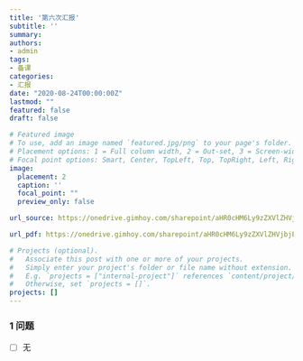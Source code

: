 ```yaml
---
title: '第六次汇报'
subtitle: ''
summary: 
authors:
- admin
tags:
- 备课
categories:
- 汇报
date: "2020-08-24T00:00:00Z"
lastmod: ""
featured: false
draft: false

# Featured image
# To use, add an image named `featured.jpg/png` to your page's folder.
# Placement options: 1 = Full column width, 2 = Out-set, 3 = Screen-width
# Focal point options: Smart, Center, TopLeft, Top, TopRight, Left, Right, BottomLeft, Bottom, BottomRight
image:
  placement: 2
  caption: ''
  focal_point: ""
  preview_only: false

url_source: https://onedrive.gimhoy.com/sharepoint/aHR0cHM6Ly9zZXVlZHVjbjEtbXkuc2hhcmVwb2ludC5jb20vOmY6L2cvcGVyc29uYWwvMjIwMjA0NjAxX3NldV9lZHVfY24vRWtPMG9lako2MWxMdVh6WkE4QkQ0ZEVCaFhkWUpYcXZtbGRseklWbVU4aXNQdz9lPU1wYldTbA==.mp3

url_pdf: https://onedrive.gimhoy.com/sharepoint/aHR0cHM6Ly9zZXVlZHVjbjEtbXkuc2hhcmVwb2ludC5jb20vOmI6L2cvcGVyc29uYWwvMjIwMjA0NjAxX3NldV9lZHVfY24vRVZsSGx4VE5lLXREbDA5SHJPNXI0aFVCNjZOaGxpeFFJQ1BEUFVGVFlZc0pIQT9lPXVuZTllWA==.mp3

# Projects (optional).
#   Associate this post with one or more of your projects.
#   Simply enter your project's folder or file name without extension.
#   E.g. `projects = ["internal-project"]` references `content/project/deep-learning/index.md`.
#   Otherwise, set `projects = []`.
projects: []
---
```



### 1 问题

- [ ] 无










